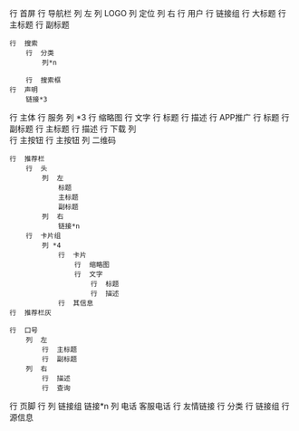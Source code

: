 行  首屏
    行  导航栏
        列  左
            列  LOGO
            列  定位
        列  右
            行  用户
            行  链接组
    行  大标题
        行  主标题
        行  副标题

    行  搜索
        行  分类
            列*n

        行  搜索框
    行  声明
        链接*3 
行  主体
    行  服务
        列 *3
            行  缩略图
            行  文字
                行  标题
                行  描述
    行  APP推广
        行  标题
            行 副标题
            行 主标题
        行  描述
        行  下载
            列  
                行  主按钮
                行  主按钮
            列
                二维码

    行  推荐栏
        行  头
            列  左
                标题
                主标题
                副标题
            列  右
                链接*n
        行  卡片组
            列 *4
                行  卡片 
                    行  缩略图
                    行  文字
                        行  标题
                        行  描述
                行  其信息
    行  推荐栏灰

    行  口号
        列  左
            行  主标题
            行  副标题
        列  右
            行  描述
            行  查询
            
    
行  页脚
    行 
        列  链接组
                链接*n
        列  电话
            客服电话
    行  友情链接
        行  分类
        行  链接组
    行  源信息